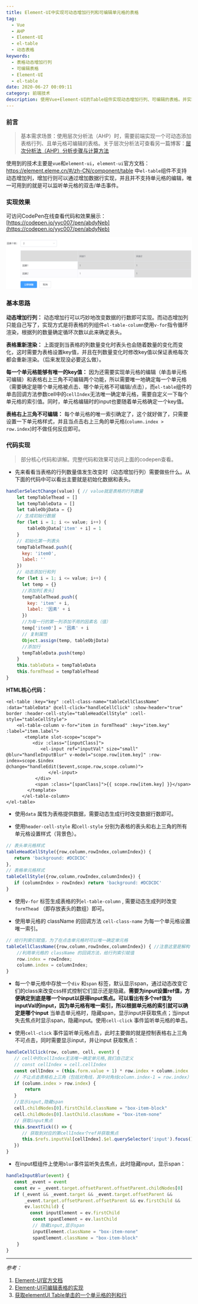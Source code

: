```yaml
---
title: Element-UI中实现可动态增加行列和可编辑单元格的表格
tag:
  - Vue
  - AHP
  - Element-UI
  - el-table
  - 动态表格
keywords:
  - 表格动态增加行列
  - 可编辑表格
  - Element-UI
  - el-table
date: 2020-06-27 00:09:11
category: 前端技术
description: 使用Vue+Element-UI的Table组件实现动态增加行列、可编辑的表格。并实现右上三角单元格为灰色不可编辑。
---
```

### 前言

> 基本需求场景：使用层次分析法（AHP）时，需要前端实现一个可动态添加表格行列、且单元格可编辑的表格。关于层次分析法可查看另一篇博客：[层次分析法（AHP）分析步骤与计算方法]( https://ycyin.eu.org/AHP-base/ )

使用到的技术主要是`vue`和`element-ui`，`element-ui`官方文档：https://element.eleme.cn/#/zh-CN/component/table  中`el-table`组件不支持动态增加列，增加行则可以通过增加数据行实现，并且并不支持单元格的编辑，唯一可用到的就是可以监听单元格的双击/单击事件。

### 实现效果

可访问CodePen在线查看代码和效果展示：[https://codepen.io/yyc007/pen/abdyNeb](https://codepen.io/yyc007/pen/abdyNeb)

![效果展示](./dynamic-add-rows-columns-and-editable-table-in-element-ui/1593181815033.png)

### 基本思路

**动态增加行列：** 动态增加行可以巧妙地改变数据的行数即可实现。而动态增加列只能自己写了，实现方式是将表格的列组件`el-table-column`使用`v-for`指令循环渲染，根据列的数量确定循环次数以此来确定表头。  

**表格重新渲染：** 上面提到当表格的列数量变化时表头也会随着数量的变化而变化，这时需要为表格设置key值，并且在列数量变化时修改key值以保证表格每次都会重新渲染。（后来发现没必要这么做）。

**每一个单元格能够有唯一的key值：** 因为还需要实现单元格的编辑（单击单元格可编辑）和表格右上三角不可编辑两个功能，所以需要唯一地确定每一个单元格（需要确定是哪个单元格被点击、哪个单元格不可编辑/点击），而`el-table`组件的单击回调方法参数cell中的`cellIndex`无法唯一确定单元格，需要自定义一下每个单元格的索引值。同时，单元格编辑时的input也要随着单元格确定一个key值。

**表格右上三角不可编辑：** 每个单元格的唯一索引确定了，这个就好做了，只需要设置一下单元格样式，并且当点击右上三角的单元格(`column.index > row.index`)时不做任何反应即可。

### 代码实现

> 部分核心代码和讲解。完整代码和效果可访问上面的codepen查看。

- 先来看看当表格的行列数量值发生改变时（动态增加行列）需要做些什么。从下面的代码中可以看出主要就是初始化数据和表头。

```javascript
handlerSelectChange(value) { // value就是表格的行列数量
    let tempTableThead = []
    let tempTableData = []
    let tableObjData = {}
    // 生成初始行数据
    for (let i = 1; i <= value; i++) {
        tableObjData['item' + i] = 1
    }
    // 初始化第一列表头
    tempTableThead.push({
      key: 'item0',
      label: ''
    })
    // 动态添加行和列
    for (let i = 1; i <= value; i++) {
      let temp = {}
      //添加列[表头]
      tempTableThead.push({
        key: 'item' + i,
        label: '因素' + i
      })
      //为每一行的第一列添加不用的因素名（值）
      temp['item0'] = '因素' + i
      // 复制属性
      Object.assign(temp, tableObjData)
      //添加行
      tempTableData.push(temp)
    }
    this.tableData = tempTableData
    this.formThead = tempTableThead
}
```

**HTML核心代码：** 

```vue
<el-table :key="key" :cell-class-name="tableCellClassName" :data="tableData" @cell-click="handleCellClick" :show-header="true" border :header-cell-style="tableHeadCellStyle" :cell-style="tableCellStyle">
    <el-table-column v-for="item in formThead" :key="item.key" :label="item.label">
       <template slot-scope="scope">
          <div :class="[inputClass]">
             <el-input ref="inputVal" size="small" @blur="handleInputBlur" v-model="scope.row[item.key]" :row-index=scope.$index @change="handleEdit($event,scope.row,scope.column)">
                </el-input>
           </div>
           <span :class="[spanClass]">{{ scope.row[item.key] }}</span>
        </template>
      </el-table-column>
</el-table>
```

- 使用`data` 属性为表格提供数据，需要动态生成行时改变数据行数即可。

- 使用`header-cell-style` 和`cell-style` 分别为表格的表头和右上三角的所有单元格设置样式（背景色）。

```javascript
// 表头单元格样式
tableHeadCellStyle({row,column,rowIndex,columnIndex}) {
   return 'background: #DCDCDC'
},
// 表格单元格样式
tableCellStyle({row,column,rowIndex,columnIndex}) {
   if (columnIndex > rowIndex) return 'background: #DCDCDC'
}
```

- 使用`v-for` 标签生成表格的列`el-table-column` , 需要动态生成列时改变`formThead` （即存放表头的数组）即可。

- 使用单元格的 className 的回调方法 `cell-class-name` 为每一个单元格设置唯一索引。

```javascript
// 给行列索引赋值，为了在点击单元格时可以唯一确定单元格
tableCellClassName({row,column,rowIndex,columnIndex}) { //注意这里是解构
    //利用单元格的 className 的回调方法，给行列索引赋值
    row.index = rowIndex;
    column.index = columnIndex;
}
```

- 每一个单元格中存放一个`div` 和`span` 标签，默认显示span，通过动态改变它们的class来改变css样式控制它们显示还是隐藏。**需要为input设置ref值，方便确定到底是哪一个input以获得input焦点。可以看出有多个ref值为inputVal的input，因为单元格有唯一索引，所以根据单元格的索引就可以确定是哪个input** 当单击单元格时，隐藏span，显示input并获取焦点；当input失去焦点时显示span，隐藏input。使用`cell-click` 事件监听单元格的单击。

- 使用`cell-click` 事件监听单元格点击，此时主要做的就是控制表格右上三角不可点击，同时需要显示input，并让input 获取焦点：

```javascript
handleCellClick(row, column, cell, event) {
   // cell中的cellIndex无法唯一确定单元格,我们自己定义
   // const cellIndex = cell.cellIndex
   const cellIndex = (this.form.value + 1) * row.index + column.index
   // 不让点击表格右上三角（包括对角线，其中对角线column.index-1 = row.index）
   if (column.index > row.index) {
       return
   }
   //显示input,隐藏span
   cell.childNodes[0].firstChild.className = "box-item-block"
   cell.childNodes[0].lastChild.className = "box-item-none"
   // 获取input焦点
   this.$nextTick(() => {
      // 获取到对应的第cellIndex个ref并获取焦点  
      this.$refs.inputVal[cellIndex].$el.querySelector('input').focus()
   })
}
```

- 在input框组件上使用`blur`事件监听失去焦点，此时隐藏input，显示span：

```javascript
handleInputBlur(event) {
   const _event = event
   const ev = _event.target.offsetParent.offsetParent.childNodes[0]
   if (_event && _event.target && _event.target.offsetParent &&
       _event.target.offsetParent.offsetParent && ev.firstChild &&
       ev.lastChild) {
         const inputElement = ev.firstChild
          const spanElement = ev.lastChild
          // 隐藏input,显示span
          inputElement.className = "box-item-none"
          spanElement.className = "box-item-block"
    }
}
```



--------

*参考：*

1. [Element-UI官方文档](https://element.eleme.cn/#/zh-CN/component/table)
2. [Element-UI可编辑表格的实现](https://blog.csdn.net/q95548854/article/details/83538192)
3. [获取elementUI Table单击的一个单元格的列和行](https://blog.csdn.net/KangTongShun/article/details/106003678)



